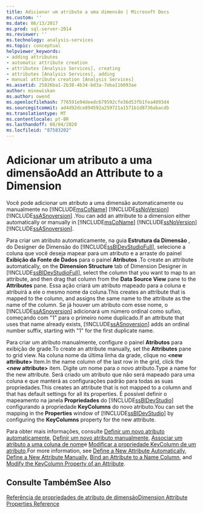 ```yaml
---
title: Adicionar um atributo a uma dimensão | Microsoft Docs
ms.custom: ''
ms.date: 06/13/2017
ms.prod: sql-server-2014
ms.reviewer: ''
ms.technology: analysis-services
ms.topic: conceptual
helpviewer_keywords:
- adding attributes
- automatic attribute creation
- attributes [Analysis Services], creating
- attributes [Analysis Services], adding
- manual attribute creation [Analysis Services]
ms.assetid: 25826ba1-2b38-4b34-bd3a-7eba116093ae
author: minewiskan
ms.author: owend
ms.openlocfilehash: 776591e94deedc679592cfe36d53fb1fea4093d4
ms.sourcegitcommit: ad4d92dce894592a259721a1571b1d8736abacdb
ms.translationtype: MT
ms.contentlocale: pt-BR
ms.lasthandoff: 08/04/2020
ms.locfileid: "87583202"
---
```

# <a name="add-an--attribute-to-a-dimension"></a><span data-ttu-id="72452-102">Adicionar um atributo a uma dimensão</span><span class="sxs-lookup"><span data-stu-id="72452-102">Add an  Attribute to a Dimension</span></span>
  <span data-ttu-id="72452-103">Você pode adicionar um atributo a uma dimensão automaticamente ou manualmente no [!INCLUDE[msCoName](../../includes/msconame-md.md)] [!INCLUDE[ssNoVersion](../../includes/ssnoversion-md.md)] [!INCLUDE[ssASnoversion](../../includes/ssasnoversion-md.md)] .</span><span class="sxs-lookup"><span data-stu-id="72452-103">You can add an attribute to a dimension either automatically or manually in [!INCLUDE[msCoName](../../includes/msconame-md.md)] [!INCLUDE[ssNoVersion](../../includes/ssnoversion-md.md)] [!INCLUDE[ssASnoversion](../../includes/ssasnoversion-md.md)].</span></span>  
  
 <span data-ttu-id="72452-104">Para criar um atributo automaticamente, na guia **Estrutura da Dimensão** , do Designer de Dimensão do [!INCLUDE[ssBIDevStudioFull](../../includes/ssbidevstudiofull-md.md)], selecione a coluna que você deseja mapear para um atributo e a arraste do painel **Exibição da Fonte de Dados** para o painel **Atributos** .</span><span class="sxs-lookup"><span data-stu-id="72452-104">To create an attribute automatically, on the **Dimension Structure** tab of Dimension Designer in [!INCLUDE[ssBIDevStudioFull](../../includes/ssbidevstudiofull-md.md)], select the column that you want to map to an attribute, and then drag that column from the **Data Source View** pane to the **Attributes** pane.</span></span> <span data-ttu-id="72452-105">Essa ação criará um atributo mapeado para a coluna e atribuirá a ele o mesmo nome da coluna.</span><span class="sxs-lookup"><span data-stu-id="72452-105">This creates an attribute that is mapped to the column, and assigns the same name to the attribute as the name of the column.</span></span> <span data-ttu-id="72452-106">Se já houver um atributo com esse nome, o [!INCLUDE[ssASnoversion](../../includes/ssasnoversion-md.md)] adicionará um número ordinal como sufixo, começando com "1" para o primeiro nome duplicado.</span><span class="sxs-lookup"><span data-stu-id="72452-106">If an attribute that uses that name already exists, [!INCLUDE[ssASnoversion](../../includes/ssasnoversion-md.md)] adds an ordinal number suffix, starting with "1" for the first duplicate name.</span></span>  
  
 <span data-ttu-id="72452-107">Para criar um atributo manualmente, configure o painel **Atributos** para exibição de grade.</span><span class="sxs-lookup"><span data-stu-id="72452-107">To create an attribute manually, set the **Attributes** pane to grid view.</span></span> <span data-ttu-id="72452-108">Na coluna nome da última linha da grade, clique no **\<new attribute>** Item.</span><span class="sxs-lookup"><span data-stu-id="72452-108">In the name column of the last row in the grid, click the **\<new attribute>** item.</span></span> <span data-ttu-id="72452-109">Digite um nome para o novo atributo.</span><span class="sxs-lookup"><span data-stu-id="72452-109">Type a name for the new attribute.</span></span> <span data-ttu-id="72452-110">Será criado um atributo que não será mapeado para uma coluna e que manterá as configurações padrão para todas as suas propriedades.</span><span class="sxs-lookup"><span data-stu-id="72452-110">This creates an attribute that is not mapped to a column and that has default settings for all its properties.</span></span> <span data-ttu-id="72452-111">É possível definir o mapeamento na janela **Propriedades** do [!INCLUDE[ssBIDevStudio](../../includes/ssbidevstudio-md.md)] configurando a propriedade **KeyColumns** do novo atributo.</span><span class="sxs-lookup"><span data-stu-id="72452-111">You can set the mapping in the **Properties** window of [!INCLUDE[ssBIDevStudio](../../includes/ssbidevstudio-md.md)] by configuring the **KeyColumns** property for the new attribute.</span></span>  
  
 <span data-ttu-id="72452-112">Para obter mais informações, consulte [Definir um novo atributo automaticamente](attribute-properties-define-a-new-attribute-automatically.md), [Definir um novo atributo manualmente](../define-a-new-attribute-manually.md), [Associar um atributo a uma coluna de nome](attribute-properties-bind-an-attribute-to-a-name-column.md)e [Modificar a propriedade KeyColumn de um atributo](attribute-properties-modify-the-keycolumn-property.md).</span><span class="sxs-lookup"><span data-stu-id="72452-112">For more information, see [Define a New Attribute Automatically](attribute-properties-define-a-new-attribute-automatically.md), [Define a New Attribute Manually](../define-a-new-attribute-manually.md), [Bind an Attribute to a Name Column](attribute-properties-bind-an-attribute-to-a-name-column.md), and [Modify the KeyColumn Property of an Attribute](attribute-properties-modify-the-keycolumn-property.md).</span></span>  
  
## <a name="see-also"></a><span data-ttu-id="72452-113">Consulte Também</span><span class="sxs-lookup"><span data-stu-id="72452-113">See Also</span></span>  
 [<span data-ttu-id="72452-114">Referência de propriedades de atributo de dimensão</span><span class="sxs-lookup"><span data-stu-id="72452-114">Dimension Attribute Properties Reference</span></span>](dimension-attribute-properties-reference.md)  
  
  
